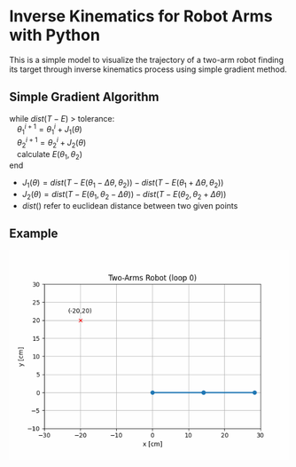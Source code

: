 # Inverse Kinematics for Robot Arms with Python
This is a simple model to visualize the trajectory of a two-arm robot finding its target through inverse kinematics process using simple gradient method.

## Simple Gradient Algorithm
while $`dist(T - E)`$ > tolerance:\
&emsp;$`\theta^{i+1}_{1} = \theta_1^{i} + J_1(\theta)`$\
&emsp;$`\theta^{i+1}_{2} = \theta_2^{i} + J_2(\theta)`$\
&emsp;calculate $`E(\theta_{1}, \theta_{2})`$    
end

- $` J_{1}(\theta) = dist(T - E(\theta_{1}-\Delta\theta, \theta_{2})) - dist(T - E(\theta_{1}+\Delta\theta, \theta_{2})) `$
- $` J_{2}(\theta) = dist(T - E(\theta_{1}, \theta_{2}-\Delta\theta)) - dist(T - E(\theta_{2}, \theta_{2}+\Delta\theta)) `$
- $` dist()`$ refer to euclidean distance between two given points


## Example
![](https://github.com/thiofahr/Inverse-Kinematics-for-Robot-Arms/blob/main/two-arms-robot.gif)
